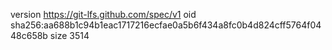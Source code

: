 version https://git-lfs.github.com/spec/v1
oid sha256:aa688b1c94b1eac1717216ecfae0a5b6f434a8fc0b4d824cff5764f0448c658b
size 3514
